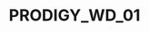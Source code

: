 # PRODIGY_WD_01
<!DOCTYPE html>
<html lang="en">
<head>
    <meta charset="UTF-8">
    <meta name="viewport" content="width=device-width, initial-scale=1.0">
    <title>Aurora Digital Studio</title>
    <style>
        * {
            margin: 0;
            padding: 0;
            box-sizing: border-box;
        }

        body {
            font-family: 'Inter', -apple-system, BlinkMacSystemFont, sans-serif;
            line-height: 1.6;
            background: #0a0a0a;
            color: #ffffff;
            overflow-x: hidden;
        }

        /* Animated gradient background */
        .gradient-bg {
            position: fixed;
            top: 0;
            left: 0;
            width: 100%;
            height: 100%;
            background: linear-gradient(45deg, #667eea, #764ba2, #f093fb, #f5576c, #4facfe, #00f2fe);
            background-size: 400% 400%;
            animation: gradientFlow 15s ease infinite;
            z-index: -2;
        }

        @keyframes gradientFlow {
            0% { background-position: 0% 50%; }
            50% { background-position: 100% 50%; }
            100% { background-position: 0% 50%; }
        }

        /* Glassmorphism overlay */
        .glass-overlay {
            position: fixed;
            top: 0;
            left: 0;
            width: 100%;
            height: 100%;
            background: rgba(0, 0, 0, 0.3);
            backdrop-filter: blur(100px);
            z-index: -1;
        }

        /* Floating orbs */
        .orb {
            position: fixed;
            border-radius: 50%;
            background: linear-gradient(45deg, rgba(255, 255, 255, 0.1), rgba(255, 255, 255, 0.05));
            backdrop-filter: blur(20px);
            pointer-events: none;
            animation: float 8s ease-in-out infinite;
        }

        .orb:nth-child(1) {
            width: 200px;
            height: 200px;
            top: 10%;
            left: 10%;
            animation-delay: 0s;
        }

        .orb:nth-child(2) {
            width: 150px;
            height: 150px;
            top: 60%;
            right: 10%;
            animation-delay: 2s;
        }

        .orb:nth-child(3) {
            width: 100px;
            height: 100px;
            bottom: 20%;
            left: 20%;
            animation-delay: 4s;
        }

        @keyframes float {
            0%, 100% { transform: translateY(0) rotate(0deg); }
            33% { transform: translateY(-30px) rotate(120deg); }
            66% { transform: translateY(30px) rotate(240deg); }
        }

        /* Header */
        header {
            position: fixed;
            top: 0;
            width: 100%;
            background: rgba(10, 10, 10, 0.8);
            backdrop-filter: blur(20px);
            border-bottom: 1px solid rgba(255, 255, 255, 0.1);
            z-index: 1000;
            transition: all 0.3s ease;
        }

        nav {
            display: flex;
            justify-content: space-between;
            align-items: center;
            padding: 1rem 5%;
            max-width: 1400px;
            margin: 0 auto;
        }

        .logo {
            font-size: 2rem;
            font-weight: 700;
            background: linear-gradient(45deg, #667eea, #764ba2);
            -webkit-background-clip: text;
            -webkit-text-fill-color: transparent;
            letter-spacing: -0.02em;
        }

        .nav-links {
            display: flex;
            list-style: none;
            gap: 2.5rem;
        }

        .nav-links a {
            color: rgba(255, 255, 255, 0.8);
            text-decoration: none;
            transition: all 0.3s ease;
            font-weight: 500;
            position: relative;
        }

        .nav-links a:hover {
            color: #667eea;
            transform: translateY(-2px);
        }

        .nav-links a::after {
            content: '';
            position: absolute;
            bottom: -5px;
            left: 0;
            width: 0;
            height: 2px;
            background: linear-gradient(45deg, #667eea, #764ba2);
            transition: width 0.3s ease;
        }

        .nav-links a:hover::after {
            width: 100%;
        }

        /* Mobile menu button */
        .mobile-menu-btn {
            display: none;
            background: none;
            border: none;
            color: white;
            font-size: 1.5rem;
            cursor: pointer;
        }

        /* Hero Section */
        .hero {
            height: 100vh;
            display: flex;
            align-items: center;
            justify-content: center;
            text-align: center;
            position: relative;
            z-index: 2;
        }

        .hero-content {
            max-width: 1000px;
            padding: 2rem;
            animation: fadeInUp 1s ease-out;
        }

        @keyframes fadeInUp {
            from {
                opacity: 0;
                transform: translateY(80px);
            }
            to {
                opacity: 1;
                transform: translateY(0);
            }
        }

        .hero h1 {
            font-size: 5rem;
            margin-bottom: 1.5rem;
            font-weight: 800;
            line-height: 1.1;
            background: linear-gradient(45deg, #667eea, #764ba2, #f093fb);
            background-size: 300% 300%;
            -webkit-background-clip: text;
            -webkit-text-fill-color: transparent;
            animation: gradientShift 4s ease-in-out infinite;
        }

        @keyframes gradientShift {
            0%, 100% { background-position: 0% 50%; }
            50% { background-position: 100% 50%; }
        }

        .hero p {
            font-size: 1.4rem;
            margin-bottom: 3rem;
            opacity: 0.9;
            line-height: 1.6;
        }

        .cta-buttons {
            display: flex;
            gap: 1rem;
            justify-content: center;
            flex-wrap: wrap;
        }

        .cta-primary, .cta-secondary {
            padding: 16px 32px;
            border-radius: 50px;
            font-weight: 600;
            text-decoration: none;
            transition: all 0.3s ease;
            position: relative;
            overflow: hidden;
        }

        .cta-primary {
            background: linear-gradient(45deg, #667eea, #764ba2);
            color: white;
            box-shadow: 0 10px 30px rgba(102, 126, 234, 0.3);
        }

        .cta-secondary {
            background: rgba(255, 255, 255, 0.1);
            color: white;
            backdrop-filter: blur(10px);
            border: 1px solid rgba(255, 255, 255, 0.2);
        }

        .cta-primary:hover, .cta-secondary:hover {
            transform: translateY(-3px);
            box-shadow: 0 15px 40px rgba(102, 126, 234, 0.4);
        }

        /* Services Section */
        .services {
            padding: 120px 5%;
            position: relative;
            z-index: 2;
        }

        .container {
            max-width: 1400px;
            margin: 0 auto;
        }

        .section-title {
            text-align: center;
            font-size: 3.5rem;
            margin-bottom: 4rem;
            font-weight: 700;
            position: relative;
        }

        .section-title::after {
            content: '';
            position: absolute;
            bottom: -15px;
            left: 50%;
            transform: translateX(-50%);
            width: 120px;
            height: 4px;
            background: linear-gradient(45deg, #667eea, #764ba2);
            border-radius: 2px;
        }

        .services-grid {
            display: grid;
            grid-template-columns: repeat(auto-fit, minmax(350px, 1fr));
            gap: 2rem;
        }

        .service-card {
            background: rgba(255, 255, 255, 0.05);
            backdrop-filter: blur(20px);
            padding: 3rem 2rem;
            border-radius: 24px;
            border: 1px solid rgba(255, 255, 255, 0.1);
            transition: all 0.4s ease;
            position: relative;
            overflow: hidden;
        }

        .service-card::before {
            content: '';
            position: absolute;
            top: 0;
            left: 0;
            width: 100%;
            height: 100%;
            background: linear-gradient(45deg, rgba(102, 126, 234, 0.1), rgba(118, 75, 162, 0.1));
            opacity: 0;
            transition: opacity 0.4s ease;
        }

        .service-card:hover::before {
            opacity: 1;
        }

        .service-card:hover {
            transform: translateY(-15px);
            box-shadow: 0 25px 60px rgba(102, 126, 234, 0.2);
            border-color: rgba(102, 126, 234, 0.3);
        }

        .service-icon {
            width: 100px;
            height: 100px;
            background: linear-gradient(45deg, #667eea, #764ba2);
            border-radius: 20px;
            display: flex;
            align-items: center;
            justify-content: center;
            margin-bottom: 1.5rem;
            font-size: 2.5rem;
            position: relative;
            z-index: 1;
        }

        .service-card h3 {
            font-size: 1.8rem;
            margin-bottom: 1rem;
            font-weight: 600;
            position: relative;
            z-index: 1;
        }

        .service-card p {
            color: rgba(255, 255, 255, 0.8);
            line-height: 1.6;
            position: relative;
            z-index: 1;
        }

        /* Portfolio Section */
        .portfolio {
            padding: 120px 5%;
            position: relative;
            z-index: 2;
        }

        .portfolio-grid {
            display: grid;
            grid-template-columns: repeat(auto-fit, minmax(300px, 1fr));
            gap: 2rem;
            margin-top: 4rem;
        }

        .portfolio-item {
            background: rgba(255, 255, 255, 0.05);
            backdrop-filter: blur(20px);
            border-radius: 20px;
            overflow: hidden;
            transition: all 0.4s ease;
            border: 1px solid rgba(255, 255, 255, 0.1);
        }

        .portfolio-item:hover {
            transform: translateY(-10px);
            box-shadow: 0 20px 50px rgba(102, 126, 234, 0.2);
        }

        .portfolio-image {
            height: 200px;
            background: linear-gradient(45deg, #667eea, #764ba2);
            position: relative;
            display: flex;
            align-items: center;
            justify-content: center;
            font-size: 3rem;
        }

        .portfolio-content {
            padding: 1.5rem;
        }

        .portfolio-content h3 {
            font-size: 1.3rem;
            margin-bottom: 0.5rem;
            font-weight: 600;
        }

        .portfolio-content p {
            color: rgba(255, 255, 255, 0.7);
            font-size: 0.9rem;
        }

        /* About Section */
        .about {
            padding: 120px 5%;
            position: relative;
            z-index: 2;
        }

        .about-content {
            display: grid;
            grid-template-columns: 1fr 1fr;
            gap: 6rem;
            align-items: center;
        }

        .about-text h2 {
            font-size: 3rem;
            margin-bottom: 2rem;
            font-weight: 700;
        }

        .about-text p {
            font-size: 1.2rem;
            color: rgba(255, 255, 255, 0.8);
            margin-bottom: 2rem;
            line-height: 1.7;
        }

        .stats {
            display: flex;
            gap: 2rem;
            margin-top: 3rem;
        }

        .stat {
            text-align: center;
        }

        .stat h3 {
            font-size: 2.5rem;
            font-weight: 700;
            background: linear-gradient(45deg, #667eea, #764ba2);
            -webkit-background-clip: text;
            -webkit-text-fill-color: transparent;
        }

        .stat p {
            color: rgba(255, 255, 255, 0.6);
            font-size: 0.9rem;
        }

        .about-visual {
            background: rgba(255, 255, 255, 0.05);
            backdrop-filter: blur(20px);
            height: 500px;
            border-radius: 24px;
            border: 1px solid rgba(255, 255, 255, 0.1);
            position: relative;
            overflow: hidden;
        }

        .about-visual::before {
            content: '✨';
            position: absolute;
            top: 50%;
            left: 50%;
            transform: translate(-50%, -50%);
            font-size: 6rem;
            animation: pulse 3s ease-in-out infinite;
        }

        @keyframes pulse {
            0%, 100% { transform: translate(-50%, -50%) scale(1); }
            50% { transform: translate(-50%, -50%) scale(1.1); }
        }

        /* Footer */
        footer {
            background: rgba(10, 10, 10, 0.9);
            backdrop-filter: blur(20px);
            padding: 80px 5% 30px;
            position: relative;
            z-index: 2;
            border-top: 1px solid rgba(255, 255, 255, 0.1);
        }

        .footer-content {
            max-width: 1400px;
            margin: 0 auto;
            display: grid;
            grid-template-columns: repeat(auto-fit, minmax(250px, 1fr));
            gap: 3rem;
        }

        .footer-section h3 {
            margin-bottom: 1.5rem;
            color: #667eea;
            font-weight: 600;
        }

        .footer-section p, .footer-section a {
            color: rgba(255, 255, 255, 0.7);
            text-decoration: none;
            line-height: 1.8;
            transition: color 0.3s ease;
        }

        .footer-section a:hover {
            color: #667eea;
        }

        .footer-bottom {
            text-align: center;
            margin-top: 3rem;
            padding-top: 2rem;
            border-top: 1px solid rgba(255, 255, 255, 0.1);
            color: rgba(255, 255, 255, 0.5);
        }

        /* Dark mode toggle */
        .theme-toggle {
            position: fixed;
            bottom: 30px;
            right: 30px;
            background: linear-gradient(45deg, #667eea, #764ba2);
            border: none;
            border-radius: 50%;
            width: 60px;
            height: 60px;
            color: white;
            font-size: 1.5rem;
            cursor: pointer;
            transition: all 0.3s ease;
            box-shadow: 0 10px 30px rgba(102, 126, 234, 0.3);
            z-index: 1000;
        }

        .theme-toggle:hover {
            transform: scale(1.1);
            box-shadow: 0 15px 40px rgba(102, 126, 234, 0.4);
        }

        /* Responsive Design */
        @media (max-width: 768px) {
            .nav-links {
                display: none;
            }

            .mobile-menu-btn {
                display: block;
            }

            .hero h1 {
                font-size: 3rem;
            }

            .hero p {
                font-size: 1.2rem;
            }

            .cta-buttons {
                flex-direction: column;
                align-items: center;
            }

            .about-content {
                grid-template-columns: 1fr;
                gap: 3rem;
            }

            .section-title {
                font-size: 2.5rem;
            }

            .stats {
                justify-content: center;
            }

            .orb {
                display: none;
            }
        }

        /* Smooth scrolling */
        html {
            scroll-behavior: smooth;
        }

        /* Loading animation */
        @keyframes fadeIn {
            from { opacity: 0; }
            to { opacity: 1; }
        }

        .fade-in {
            animation: fadeIn 1s ease-out;
        }
    </style>
</head>
<body>
    <!-- Background Elements -->
    <div class="gradient-bg"></div>
    <div class="glass-overlay"></div>
    <div class="orb"></div>
    <div class="orb"></div>
    <div class="orb"></div>

    <!-- Header -->
    <header>
        <nav>
            <div class="logo">Aurora</div>
            <ul class="nav-links">
                <li><a href="#home">Home</a></li>
                <li><a href="#services">Services</a></li>
                <li><a href="#portfolio">Portfolio</a></li>
                <li><a href="#about">About</a></li>
                <li><a href="#contact">Contact</a></li>
            </ul>
            <button class="mobile-menu-btn">☰</button>
        </nav>
    </header>

    <!-- Hero Section -->
    <section class="hero" id="home">
        <div class="hero-content">
            <h1>Digital Dreams. Realized.</h1>
            <p>We craft extraordinary digital experiences that blur the line between imagination and reality. Your vision, our expertise, infinite possibilities.</p>
            <div class="cta-buttons">
                <a href="#portfolio" class="cta-primary">View Our Work</a>
                <a href="#contact" class="cta-secondary">Start Your Project</a>
            </div>
        </div>
    </section>

    <!-- Services Section -->
    <section class="services" id="services">
        <div class="container">
            <h2 class="section-title">What We Create</h2>
            <div class="services-grid">
                <div class="service-card">
                    <div class="service-icon">🎨</div>
                    <h3>UI/UX Design</h3>
                    <p>Crafting intuitive interfaces that captivate users and drive engagement through thoughtful design and seamless user experiences.</p>
                </div>
                <div class="service-card">
                    <div class="service-icon">💻</div>
                    <h3>Web Development</h3>
                    <p>Building lightning-fast, responsive websites using modern technologies and frameworks that scale with your business.</p>
                </div>
                <div class="service-card">
                    <div class="service-icon">📱</div>
                    <h3>Mobile Apps</h3>
                    <p>Developing native and cross-platform mobile applications that deliver exceptional performance and user satisfaction.</p>
                </div>
                <div class="service-card">
                    <div class="service-icon">🚀</div>
                    <h3>Brand Identity</h3>
                    <p>Creating memorable brand identities that tell your story and resonate with your audience across all touchpoints.</p>
                </div>
                <div class="service-card">
                    <div class="service-icon">⚡</div>
                    <h3>Digital Strategy</h3>
                    <p>Developing comprehensive digital strategies that align with your business goals and maximize your online presence.</p>
                </div>
                <div class="service-card">
                    <div class="service-icon">🎯</div>
                    <h3>Performance Optimization</h3>
                    <p>Optimizing websites and applications for maximum speed, SEO, and conversion rates to boost your business growth.</p>
                </div>
            </div>
        </div>
    </section>

    <!-- Portfolio Section -->
    <section class="portfolio" id="portfolio">
        <div class="container">
            <h2 class="section-title">Our Showcase</h2>
            <div class="portfolio-grid">
                <div class="portfolio-item">
                    <div class="portfolio-image">🌟</div>
                    <div class="portfolio-content">
                        <h3>E-commerce Platform</h3>
                        <p>Modern shopping experience with seamless checkout</p>
                    </div>
                </div>
                <div class="portfolio-item">
                    <div class="portfolio-image">🎵</div>
                    <div class="portfolio-content">
                        <h3>Music Streaming App</h3>
                        <p>Immersive audio experience with social features</p>
                    </div>
                </div>
                <div class="portfolio-item">
                    <div class="portfolio-image">🏢</div>
                    <div class="portfolio-content">
                        <h3>Corporate Website</h3>
                        <p>Professional presence with interactive elements</p>
                    </div>
                </div>
                <div class="portfolio-item">
                    <div class="portfolio-image">🎮</div>
                    <div class="portfolio-content">
                        <h3>Gaming Platform</h3>
                        <p>Interactive gaming hub with real-time features</p>
                    </div>
                </div>
            </div>
        </div>
    </section>

    <!-- About Section -->
    <section class="about" id="about">
        <div class="container">
            <div class="about-content">
                <div class="about-text">
                    <h2>About Aurora Studio</h2>
                    <p>We're a forward-thinking digital agency that believes in the power of exceptional design and cutting-edge technology. Our team of passionate creators and innovators work together to bring your wildest digital dreams to life.</p>
                    <p>From concept to launch, we're your partners in creating digital experiences that not only look stunning but deliver real results for your business.</p>
                    <div class="stats">
                        <div class="stat">
                            <h3>150+</h3>
                            <p>Projects Completed</p>
                        </div>
                        <div class="stat">
                            <h3>98%</h3>
                            <p>Client Satisfaction</p>
                        </div>
                        <div class="stat">
                            <h3>5+</h3>
                            <p>Years Experience</p>
                        </div>
                    </div>
                </div>
                <div class="about-visual"></div>
            </div>
        </div>
    </section>

    <!-- Footer -->
    <footer id="contact">
        <div class="footer-content">
            <div class="footer-section">
                <h3>Get In Touch</h3>
            
            </div>
            <div class="footer-section">
                <h3>Services</h3>
                <p><a href="#services">UI/UX Design</a></p>
                <p><a href="#services">Web Development</a></p>
                <p><a href="#services">Mobile Apps</a></p>
                <p><a href="#services">Brand Identity</a></p>
            </div>
            <div class="footer-section">
                <h3>Connect</h3>
                <p><a href="#">Instagram</a></p>
                <p><a href="#">LinkedIn</a></p>
                <p><a href="#">Twitter</a></p>
                <p><a href="#">Dribbble</a></p>
            </div>
            <div class="footer-section">
                <h3>Resources</h3>
                <p><a href="#">Blog</a></p>
                <p><a href="#">Case Studies</a></p>
                <p><a href="#">Process</a></p>
                <p><a href="#">Careers</a></p>
            </div>
        </div>
        <div class="footer-bottom">
            <p>&copy; 2025 Aurora Digital Studio. All rights reserved.</p>
        </div>
    </footer>

    <!-- Theme Toggle Button -->
    <button class="theme-toggle" id="themeToggle">🌙</button>

    <script>
        // Header scroll effect
        window.addEventListener('scroll', () => {
            const header = document.querySelector('header');
            if (window.scrollY > 100) {
                header.style.background = 'rgba(10, 10, 10, 0.95)';
            } else {
                header.style.background = 'rgba(10, 10, 10, 0.8)';
            }
        });

        // Smooth scrolling for navigation links
        document.querySelectorAll('a[href^="#"]').forEach(anchor => {
            anchor.addEventListener('click', function (e) {
                e.preventDefault();
                const target = document.querySelector(this.getAttribute('href'));
                if (target) {
                    target.scrollIntoView({
                        behavior: 'smooth',
                        block: 'start'
                    });
                }
            });
        });

        // Intersection Observer for animations
        const observerOptions = {
            threshold: 0.1,
            rootMargin: '0px 0px -50px 0px'
        };

        const observer = new IntersectionObserver((entries) => {
            entries.forEach(entry => {
                if (entry.isIntersecting) {
                    entry.target.style.opacity = '1';
                    entry.target.style.transform = 'translateY(0)';
                }
            });
        }, observerOptions);

        // Theme toggle functionality
        const themeToggle = document.getElementById('themeToggle');
        let isLightMode = false;

        themeToggle.addEventListener('click', () => {
            isLightMode = !isLightMode;
            
            if (isLightMode) {
                document.body.style.background = '#ffffff';
                document.body.style.color = '#333333';
                document.querySelector('.gradient-bg').style.opacity = '0.1';
                document.querySelector('.glass-overlay').style.background = 'rgba(255, 255, 255, 0.8)';
                themeToggle.textContent = '☀';
            } else {
                document.body.style.background = '#0a0a0a';
                document.body.style.color = '#ffffff';
                document.querySelector('.gradient-bg').style.opacity = '1';
                document.querySelector('.glass-overlay').style.background = 'rgba(0, 0, 0, 0.3)';
                themeToggle.textContent = '🌙';
            }
        });

        // Mobile menu toggle
        const mobileMenuBtn = document.querySelector('.mobile-menu-btn');
        const navLinks = document.querySelector('.nav-links');

        mobileMenuBtn.addEventListener('click', () => {
            navLinks.style.display = navLinks.style.display === 'flex' ? 'none' : 'flex';
        });

        // Animate elements on scroll
        document.addEventListener('DOMContentLoaded', () => {
            const animatedElements = document.querySelectorAll('.service-card, .portfolio-item');
            
            animatedElements.forEach((element, index) => {
                element.style.opacity = '0';
                element.style.transform = 'translateY(50px)';
                element.style.transition = 'opacity 0.6s ease, transform 0.6s ease';
                element.style.transitionDelay = (index * 0.1) + 's';
                observer.observe(element);
            });
        });

        // Parallax effect for orbs
        window.addEventListener('scroll', () => {
            const scrolled = window.pageYOffset;
            const orbs = document.querySelectorAll('.orb');
            
            orbs.forEach((orb, index) => {
                const speed = 0.5 + (index * 0.1);
                orb.style.transform = translateY(${scrolled * speed}px);
            });
        });

        // Add loading animation
        window.addEventListener('load', () => {
            document.body.classList.add('fade-in');
        });
    </script>
</body>
</html>
